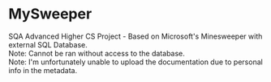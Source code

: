 # MySweeper
SQA Advanced Higher CS Project - Based on Microsoft's Minesweeper with external SQL Database.
<br>Note: Cannot be ran without access to the database.
<br>Note: I'm unfortunately unable to upload the documentation due to personal info in the metadata.
